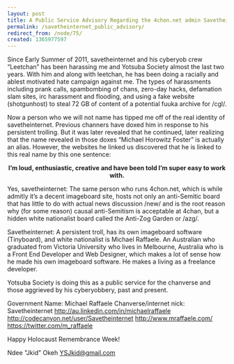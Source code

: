 ```yaml
---
layout: post
title: A Public Service Advisory Regarding the 4chon.net admin Savetheinternet
permalink: /savetheinternet_public_advisory/
redirect_from: /node/75/
created: 1365977597
---
```

Since Early Summer of 2011, savetheinternet and his cyberyob crew “Leetchan” has been harassing me and Yotsuba Society almost the last two years. With him and along with leetchan, he has been doing a racially and ablest motivated hate campaign against me. The types of harassments including prank calls, spambombing of chans, zero-day hacks, defamation slam sites, irc harassment and flooding, and using a fake website (shotgunhost) to steal 72 GB of content of a potential fuuka archive for /cgl/.

Now a person who we will not name has tipped me off of the real identity of savetheinternet. Previous channers have doxed him in response to his persistent trolling. But it was later revealed that he continued, later realizing that the name revealed in those doxes “Michael Horowitz Foster” is actually an alias. However, the websites he linked us discovered that he is linked to this real name by this one sentence:

<center><b>I’m loud, enthusiastic, creative and have been told I’m super easy to work with.</center></b>

Yes, savetheinternet: The same person who runs 4chon.net, which is while admitly it’s a decent imageboard site, hosts not only an anti-Semitic board that has little to do with actual news discussion /new/ and is the root reason why (for some reason) causal anti-Semitism is acceptable at 4chan, but a hidden white nationalist board called the Anti-Zog Garden or /azg/. 

Savetheinternet: A persistent troll, has its own imageboard software (Tinyboard), and white nationalist is Michael Raffaele. An Australian who graduated from Victoria University who lives in Melbourne, Australia who is a Front End Developer and Web Designer, which makes a lot of sense how he made his own imageboard software. He makes a living as a freelance developer.

Yotsuba Society is doing this as a public service for the chanverse and those aggrieved by his cyberyobbery, past and present.

Government Name: Michael Raffaele
Chanverse/internet nick: Savetheinternet 
http://au.linkedin.com/in/michaelraffaele
http://codecanyon.net/user/Savetheinternet
http://www.mraffaele.com/
https://twitter.com/m_raffaele

Happy Holocaust Remembrance Week!

Ndee "Jkid" Okeh
YSJkid@gmail.com
